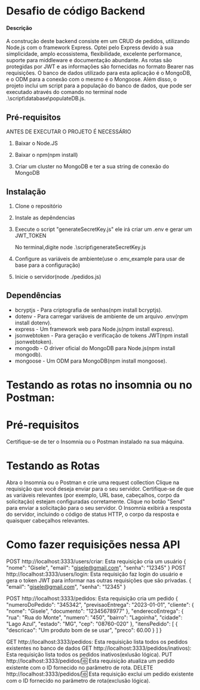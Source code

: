 # Desafio de código Backend

#### Descrição

A construção deste backend consiste em um CRUD de pedidos, utilizando Node.js com o framework Express. Optei pelo Express devido à sua simplicidade, amplo ecossistema, flexibilidade, excelente performance, suporte para middleware e documentação abundante. As rotas são protegidas por JWT e as informações são fornecidas no formato Bearer nas requisições. O banco de dados utilizado para esta aplicação é o MongoDB, e o ODM para a conexão com o mesmo é o Mongoose. Além disso, o projeto inclui um script para a população do banco de dados, que pode ser executado através do comando no terminal node .\script\database\populateDB.js.

## Pré-requisitos
ANTES DE EXECUTAR O PROJETO É NECESSÁRIO 

1. Baixar o Node.JS

2. Baixar o npm(npm install)

3. Criar um cluster no MongoDB e ter a sua string de conexão do MongoDB

## Instalação

1. Clone o repositório
2. Instale as depêndencias
3. Execute o script "generateSecretKey.js" ele irá criar um .env e gerar um JWT_TOKEN

    No terminal,digite node .\script\generateSecretKey.js

5. Configure as variáveis de ambiente(use o .env_example para usar de base para a configuração)
6. Inicie o servidor(node ./pedidos.js)
   
## Dependências
* bcryptjs - Para criptografia de senhas(npm install bcryptjs).
* dotenv - Para carregar variáveis de ambiente de um arquivo .env(npm install dotenv).
* express - Um framework web para Node.js(npm install express).
* jsonwebtoken - Para geração e verificação de tokens JWT(npm install jsonwebtoken).
* mongodb - O driver oficial do MongoDB para Node.js(npm install mongodb).
* mongoose - Um ODM para MongoDB(npm install mongoose).

# Testando as rotas no insomnia ou no Postman: 

# Pré-requisitos
Certifique-se de ter o Insomnia ou o Postman instalado na sua máquina.

# Testando as Rotas
Abra o Insomnia ou o Postman e crie uma request collection
Clique na requisição que você deseja enviar para o seu servidor. 
Certifique-se de que as variáveis relevantes (por exemplo, URL base, cabeçalhos, corpo da solicitação) estejam configuradas corretamente.
Clique no botão "Send" para enviar a solicitação para o seu servidor.
O Insomnia exibirá a resposta do servidor, incluindo o código de status HTTP, o corpo da resposta e quaisquer cabeçalhos relevantes.

# Como fazer requisições nessa API
POST http://localhost:3333/users/criar: Esta requisição cria um usuário
{
    "nome": "Gisele",
    "email": "gisele@gmail.com",
    "senha": "12345"
}
POST http://localhost:3333/users/login: Esta requisição faz login do usuário e gera o token JWT para informar nas outras requisições que são privadas.
{
     "email": "gisele@gmail.com",
    "senha": "12345"
}

POST http://localhost:3333/pedidos: Esta requisição cria um pedido
{
    "numeroDoPedido": "345342",
    "previsaoEntrega": "2023-01-01",
    "cliente": {
        "nome": "Gisele",
        "documento": "12345678977"
    },
    "enderecoEntrega": {
        "rua": "Rua do Monte",
        "numero": "450",
        "bairro": "Lagoinha",
        "cidade": "Lago Azul",
        "estado": "MG",
        "cep": "08760-020"
    },
    "itensPedido": [
        {
            "descricao": "Um produto bom de se usar",
            "preco": 60.00
        }
    ]
}

GET http://localhost:3333/pedidos: Esta requisição lista todos os pedidos existentes no banco de dados
GET http://localhost:3333/pedidos/inativos): Esta requisição lista todos os pedidos inativos(exlusão lógica).
PUT http://localhost:3333/pedidos/:id: Esta requisição atualiza um pedido existente com o ID fornecido no parâmetro de rota.
DELETE http://localhost:3333/pedidos/:id: Esta requisição exclui um pedido existente com o ID fornecido no parâmetro de rota(exclusão lógica).
